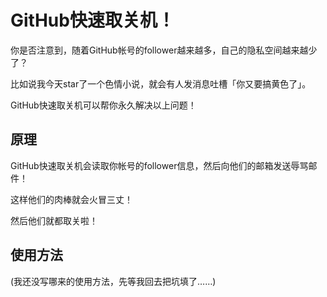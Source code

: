 # GitHub快速取关机！

你是否注意到，随着GitHub帐号的follower越来越多，自己的隐私空间越来越少了？

比如说我今天star了一个色情小说，就会有人发消息吐槽「你又要搞黄色了」。

GitHub快速取关机可以帮你永久解决以上问题！

## 原理

GitHub快速取关机会读取你帐号的follower信息，然后向他们的邮箱发送辱骂邮件！

这样他们的肉棒就会火冒三丈！

然后他们就都取关啦！

## 使用方法

(我还没写哪来的使用方法，先等我回去把坑填了……)
